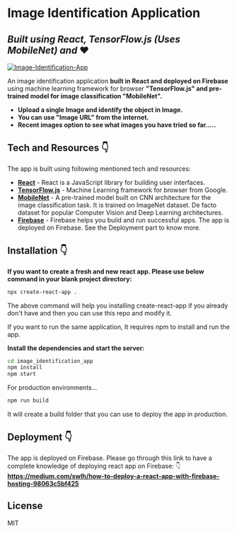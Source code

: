 # Image Identification Application
## _Built using React, TensorFlow.js (Uses MobileNet) and_ ❤️ 
<a href="https://ibb.co/RSqWdwk"><img src="https://i.ibb.co/rtVJNrR/Image-Identification-App.png" alt="Image-Identification-App" border="0"></a>




An image identification application **built in React and deployed on Firebase** using machine learning framework for browser **"TensorFlow.js" and pre-trained model for image classification "MobileNet".**

- **Upload a single Image and identify the object in Image.**
- **You can use "Image URL" from the internet.**
- **Recent images option to see what images you have tried so far.....**


## Tech and Resources 👇

The app is built using following mentioned tech and resources:

- **[React](https://reactjs.org/docs/getting-started.html)** - React is a JavaScript library for building user interfaces.
- **[TensorFlow.js](https://www.tensorflow.org/js)** - Machine Learning framework for browser from Google.
- **[MobileNet](https://www.tensorflow.org/api_docs/python/tf/keras/applications/MobileNet)** - A pre-trained model built on CNN architecture for the image classification task. It is trained on ImageNet dataset. De facto dataset for popular Computer Vision and Deep Learning architectures.
- **[Firebase](https://firebase.google.com/)** - Firebase helps you build and run successful apps. The app is deployed on Firebase. See the Deployment part to know more.

## Installation 👇

**If you want to create a fresh and new react app. Please use below command in your blank project directory:**

```sh
npx create-react-app .
```
The above command will help you installing create-react-app if you already don't have and then you can use this repo and modify it.

If you want to run the same application, It requires npm to install and run the app.

**Install the dependencies and start the server:**

```sh
cd image_identification_app
npm install 
npm start
```

For production environments...

```sh
npm run build
```
It will create a build folder that you can use to deploy the app in production. 


## Deployment 👇

The app is deployed on Firebase.
Please go through this link to have a complete knowledge of deploying react app on Firebase: 👇
**https://medium.com/swlh/how-to-deploy-a-react-app-with-firebase-hosting-98063c5bf425**






## License

MIT





